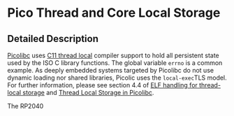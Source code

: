 # Pico Thread and Core Local Storage
## Detailed Description
[Picolibc](https://github.com/picolibc/picolibc) uses [C11 thread local](https://en.wikipedia.org/wiki/Thread-local_storage) compiler support to hold all persistent state used by the ISO C library functions.  The global variable `errno` is a common example. As deeply embedded systems targeted by Picolibc do not use dynamic loading nor shared libraries,  Picolic uses the `local-exec`TLS model. For further information, please see section 4.4 of [ELF handling for thread-local storage](https://www.akkadia.org/drepper/tls.pdf) and [Thread Local Storage in Picolibc](https://github.com/picolibc/picolibc/blob/main/doc/tls.md#thread-local-storage-in-picolibc).

The RP2040 
<!--stackedit_data:
eyJoaXN0b3J5IjpbLTEyNTAxOTcxODUsMTgzODUzNjUyLC0xMD
UzNDYxMTYzLDEzMDA5MTI0MzksLTgzNjQyMDI3NSwtOTMyNjYx
ODAyLC0xNzYwNTEzNTk4LDc4NzM2ODUxOF19
-->